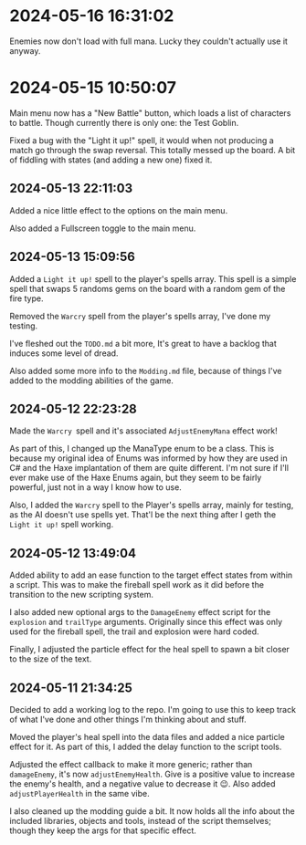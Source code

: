 # 2024-05-16 16:31:02

Enemies now don't load with full mana. Lucky they couldn't actually use it anyway.

# 2024-05-15 10:50:07

Main menu now has a "New Battle" button, which loads a list of characters to battle. Though currently there is only one: the Test Goblin.

Fixed a bug with the "Light it up!" spell, it would when not producing a match go through the swap reversal. This totally messed up the board. A bit of fiddling with states (and adding a new one) fixed it.

## 2024-05-13 22:11:03

Added a nice little effect to the options on the main menu.

Also added a Fullscreen toggle to the main menu.

## 2024-05-13 15:09:56

Added a `Light it up!` spell to the player's spells array. This spell is a simple spell that swaps 5 randoms gems on the board with a random gem of the fire type.

Removed the `Warcry` spell from the player's spells array, I've done my testing.

I've fleshed out the `TODO.md` a bit more, It's great to have a backlog that induces some level of dread.

Also added some more info to the `Modding.md` file, because of things I've added to the modding abilities of the game.

## 2024-05-12 22:23:28

Made the `Warcry `spell and it's associated `AdjustEnemyMana` effect work!

As part of this, I changed up the ManaType enum to be a class. This is because my original idea of Enums was informed by how they are used in C# and the Haxe implantation of them are quite different. I'm not sure if I'll ever make use of the Haxe Enums again, but they seem to be fairly powerful, just not in a way I know how to use.

Also, I added the `Warcry` spell to the Player's spells array, mainly for testing, as the AI doesn't use spells yet. That'l be the next thing after I geth the `Light it up!` spell working.

## 2024-05-12 13:49:04

Added ability to add an ease function to the target effect states from within a script. This was to make the fireball spell work as it did before the transition to the new scripting system.

I also added new optional args to the `DamageEnemy` effect script for the `explosion` and `trailType` arguments. Originally since this effect was only used for the fireball spell, the trail and explosion were hard coded.

Finally, I adjusted the particle effect for the heal spell to spawn a bit closer to the size of the text.

## 2024-05-11 21:34:25

Decided to add a working log to the repo. I'm going to use this to keep track of what I've done and other things I'm thinking about and stuff.

Moved the player's heal spell into the data files and added a nice particle effect for it. As part of this, I added the delay function to the script tools.

Adjusted the effect callback to make it more generic; rather than `damageEnemy`, it's now `adjustEnemyHealth`. Give is a positive value to increase the enemy's health, and a negative value to decrease it 😉. Also added `adjustPlayerHealth` in the same vibe.

I also cleaned up the modding guide a bit. It now holds all the info about the included libraries, objects and tools, instead of the script themselves; though they keep the args for that specific effect.

